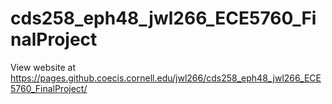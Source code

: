 # cds258_eph48_jwl266_ECE5760_FinalProject

View website at https://pages.github.coecis.cornell.edu/jwl266/cds258_eph48_jwl266_ECE5760_FinalProject/
